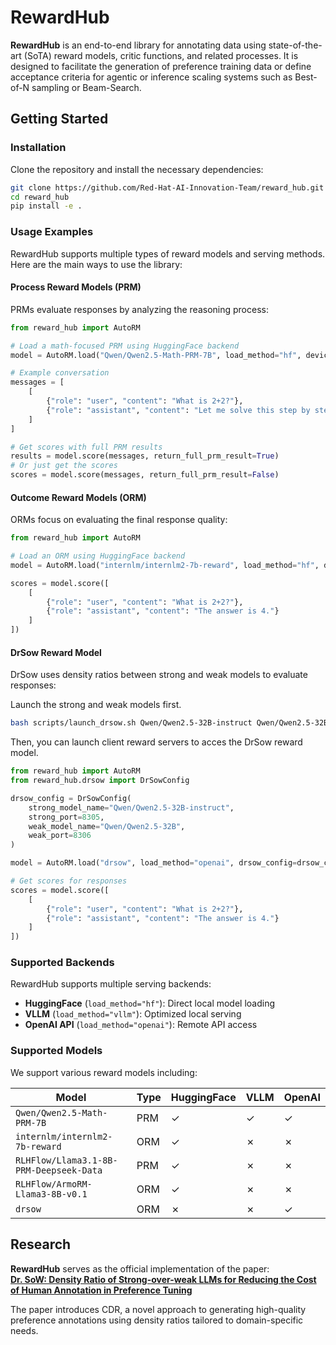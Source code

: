 # RewardHub

**RewardHub** is an end-to-end library for annotating data using state-of-the-art (SoTA) reward models, critic functions, and related processes. It is designed to facilitate the generation of preference training data or define acceptance criteria for agentic or inference scaling systems such as Best-of-N sampling or Beam-Search.


## Getting Started

### Installation
Clone the repository and install the necessary dependencies:

```bash
git clone https://github.com/Red-Hat-AI-Innovation-Team/reward_hub.git
cd reward_hub
pip install -e .
```

### Usage Examples

RewardHub supports multiple types of reward models and serving methods. Here are the main ways to use the library:

#### Process Reward Models (PRM)
PRMs evaluate responses by analyzing the reasoning process:

```python
from reward_hub import AutoRM

# Load a math-focused PRM using HuggingFace backend
model = AutoRM.load("Qwen/Qwen2.5-Math-PRM-7B", load_method="hf", device=0)

# Example conversation
messages = [
    [
        {"role": "user", "content": "What is 2+2?"},
        {"role": "assistant", "content": "Let me solve this step by step:\n1) 2 + 2 = 4\nTherefore, 4"}
    ]
]

# Get scores with full PRM results
results = model.score(messages, return_full_prm_result=True)
# Or just get the scores
scores = model.score(messages, return_full_prm_result=False)
```

#### Outcome Reward Models (ORM)
ORMs focus on evaluating the final response quality:

```python
from reward_hub import AutoRM

# Load an ORM using HuggingFace backend
model = AutoRM.load("internlm/internlm2-7b-reward", load_method="hf", device=0)

scores = model.score([
    [
        {"role": "user", "content": "What is 2+2?"},
        {"role": "assistant", "content": "The answer is 4."}
    ]
])
```

#### DrSow Reward Model
DrSow uses density ratios between strong and weak models to evaluate responses:

Launch the strong and weak models first.

```bash
bash scripts/launch_drsow.sh Qwen/Qwen2.5-32B-instruct Qwen/Qwen2.5-32B
```

Then, you can launch client reward servers to acces the DrSow reward model.

```python
from reward_hub import AutoRM
from reward_hub.drsow import DrSowConfig

drsow_config = DrSowConfig(
    strong_model_name="Qwen/Qwen2.5-32B-instruct",
    strong_port=8305,
    weak_model_name="Qwen/Qwen2.5-32B",
    weak_port=8306
)

model = AutoRM.load("drsow", load_method="openai", drsow_config=drsow_config)

# Get scores for responses
scores = model.score([
    [
        {"role": "user", "content": "What is 2+2?"},
        {"role": "assistant", "content": "The answer is 4."}
    ]
])
```

### Supported Backends

RewardHub supports multiple serving backends:

- **HuggingFace** (`load_method="hf"`): Direct local model loading
- **VLLM** (`load_method="vllm"`): Optimized local serving
- **OpenAI API** (`load_method="openai"`): Remote API access

### Supported Models

We support various reward models including:

| Model | Type | HuggingFace | VLLM | OpenAI |
|-------|------|-------------|------|---------|
| `Qwen/Qwen2.5-Math-PRM-7B` | PRM | ✓ | ✓ | ✓ |
| `internlm/internlm2-7b-reward` | ORM | ✓ | ✗ | ✗ |
| `RLHFlow/Llama3.1-8B-PRM-Deepseek-Data` | PRM | ✓ | ✗ | ✗ |
| `RLHFlow/ArmoRM-Llama3-8B-v0.1` | ORM | ✓ | ✗ | ✗ |
| `drsow` | ORM | ✗ | ✗ | ✓ |

## Research

**RewardHub** serves as the official implementation of the paper:  
[**Dr. SoW: Density Ratio of Strong-over-weak LLMs for Reducing the Cost of Human Annotation in Preference Tuning**](https://arxiv.org/pdf/2411.02481)  

The paper introduces CDR, a novel approach to generating high-quality preference annotations using density ratios tailored to domain-specific needs.

